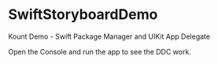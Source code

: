 # SwiftStoryboardDemo
Kount Demo - Swift Package Manager and UIKit App Delegate

Open the Console and run the app to see the DDC work.
